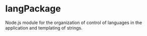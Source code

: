 # langPackage
Node.js module for the organization of control of languages in the application and templating of strings.  

